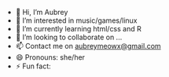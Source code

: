 - 👋 Hi, I’m Aubrey
- 👀 I’m interested in music/games/linux
- 🌱 I’m currently learning html/css and R
- 💞️ I’m looking to collaborate on ...
- 📫 Contact me on aubreymeowx@gmail.com
- 😄 Pronouns: she/her
- ⚡ Fun fact: 

<!---
Aubrey-svg/Aubrey-svg is a ✨ special ✨ repository because its `README.md` (this file) appears on your GitHub profile.
You can click the Preview link to take a look at your changes.
--->

